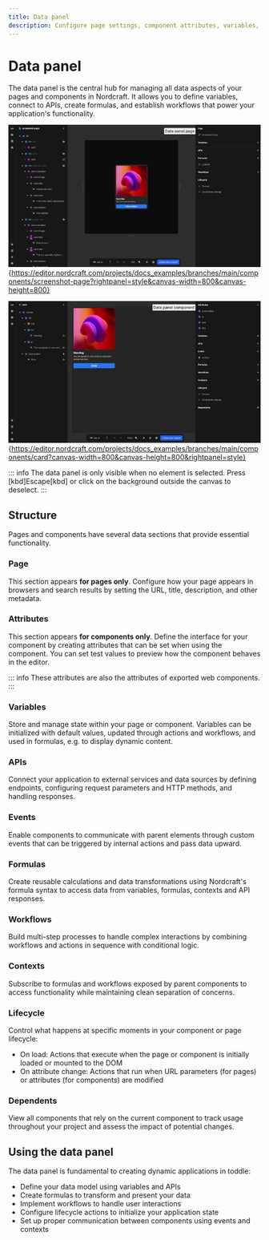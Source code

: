 ```yaml
---
title: Data panel
description: Configure page settings, component attributes, variables, APIs, events and logical connections in Nordcraft's central data panel.
---
```


# Data panel

The data panel is the central hub for managing all data aspects of your pages and components in Nordcraft. It allows you to define variables, connect to APIs, create formulas, and establish workflows that power your application's functionality.

![The Nordcraft editor showing the data panel on the right with sections for page configuration, variables, APIs, Formulas, Workflows and Lifecycle.|16/9](data-panel-page.webp 'Data panel page'){https://editor.nordcraft.com/projects/docs_examples/branches/main/components/screenshot-page?rightpanel=style&canvas-width=800&canvas-height=800}

![The Nordcraft editor showing the data panel on the right with sections for component attributes, variables, APIs, Events, Formulas, Workflows, Context, Lifecycle and Dependents.|16/9](data-panel-component.webp 'Data panel component'){https://editor.nordcraft.com/projects/docs_examples/branches/main/components/card?canvas-width=800&canvas-height=800&rightpanel=style}

::: info
The data panel is only visible when no element is selected. Press [kbd]Escape[kbd] or click on the background outside the canvas to deselect.
:::

## Structure

Pages and components have several data sections that provide essential functionality.

### Page

This section appears **for pages only**. Configure how your page appears in browsers and search results by setting the URL, title, description, and other metadata.

### Attributes

This section appears **for components only**. Define the interface for your component by creating attributes that can be set when using the component. You can set test values to preview how the component behaves in the editor.

::: info
These attributes are also the attributes of exported web components.
:::

### Variables

Store and manage state within your page or component. Variables can be initialized with default values, updated through actions and workflows, and used in formulas, e.g. to display dynamic content.

### APIs

Connect your application to external services and data sources by defining endpoints, configuring request parameters and HTTP methods, and handling responses.

### Events

Enable components to communicate with parent elements through custom events that can be triggered by internal actions and pass data upward.

### Formulas

Create reusable calculations and data transformations using Nordcraft's formula syntax to access data from variables, formulas, contexts and API responses.

### Workflows

Build multi-step processes to handle complex interactions by combining workflows and actions in sequence with conditional logic.

### Contexts

Subscribe to formulas and workflows exposed by parent components to access functionality while maintaining clean separation of concerns.

### Lifecycle

Control what happens at specific moments in your component or page lifecycle:

- On load: Actions that execute when the page or component is initially loaded or mounted to the DOM
- On attribute change: Actions that run when URL parameters (for pages) or attributes (for components) are modified

### Dependents

View all components that rely on the current component to track usage throughout your project and assess the impact of potential changes.

## Using the data panel

The data panel is fundamental to creating dynamic applications in toddle:

- Define your data model using variables and APIs
- Create formulas to transform and present your data
- Implement workflows to handle user interactions
- Configure lifecycle actions to initialize your application state
- Set up proper communication between components using events and contexts
